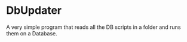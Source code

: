 # DbUpdater
A very simple program that reads all the DB scripts in a folder and runs them on a Database.
